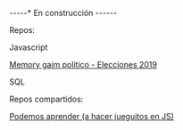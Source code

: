 -*-*-*-*-* En construcción -*-*-*-*-*-*


Repos:

Javascript

<a href="
https://pablint.github.io/memori.html
">Memory gaim politico - Elecciones 2019
</a>

SQL


Repos compartidos:

<a href="https://github.com/pablinT/Javascript-inicial.git">Podemos aprender (a hacer jueguitos en JS)
</a>
